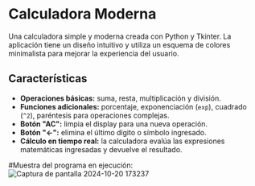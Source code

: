 # Calculadora Moderna

Una calculadora simple y moderna creada con Python y Tkinter. La aplicación tiene un diseño intuitivo y utiliza un esquema de colores minimalista para mejorar la experiencia del usuario.

## Características

- **Operaciones básicas:** suma, resta, multiplicación y división.
- **Funciones adicionales:** porcentaje, exponenciación (`exp`), cuadrado (`^2`), paréntesis para operaciones complejas.
- **Botón "AC":** limpia el display para una nueva operación.
- **Botón "←":** elimina el último dígito o símbolo ingresado.
- **Cálculo en tiempo real:** la calculadora evalúa las expresiones matemáticas ingresadas y devuelve el resultado.

#Muestra del programa en ejecución:
![Captura de pantalla 2024-10-20 173237](https://github.com/user-attachments/assets/ed3f6b6b-63a5-479c-a8d3-c6b0d36ba099)
